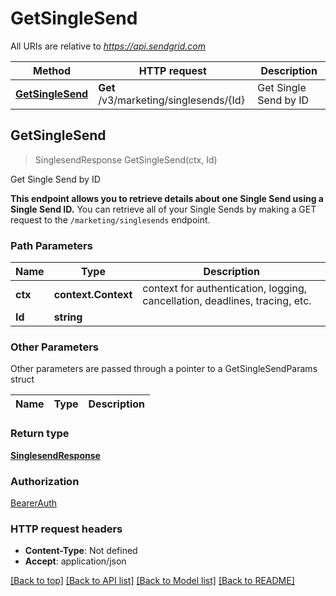 # GetSingleSend

All URIs are relative to *https://api.sendgrid.com*

Method | HTTP request | Description
------------- | ------------- | -------------
[**GetSingleSend**](GetSingleSend.md#GetSingleSend) | **Get** /v3/marketing/singlesends/{Id} | Get Single Send by ID



## GetSingleSend

> SinglesendResponse GetSingleSend(ctx, Id)

Get Single Send by ID

**This endpoint allows you to retrieve details about one Single Send using a Single Send ID.**  You can retrieve all of your Single Sends by making a GET request to the `/marketing/singlesends` endpoint.

### Path Parameters


Name | Type | Description
------------- | ------------- | -------------
**ctx** | **context.Context** | context for authentication, logging, cancellation, deadlines, tracing, etc.
**Id** | **string** | 

### Other Parameters

Other parameters are passed through a pointer to a GetSingleSendParams struct


Name | Type | Description
------------- | ------------- | -------------

### Return type

[**SinglesendResponse**](SinglesendResponse.md)

### Authorization

[BearerAuth](../README.md#BearerAuth)

### HTTP request headers

- **Content-Type**: Not defined
- **Accept**: application/json

[[Back to top]](#) [[Back to API list]](../README.md#documentation-for-api-endpoints)
[[Back to Model list]](../README.md#documentation-for-models)
[[Back to README]](../README.md)

